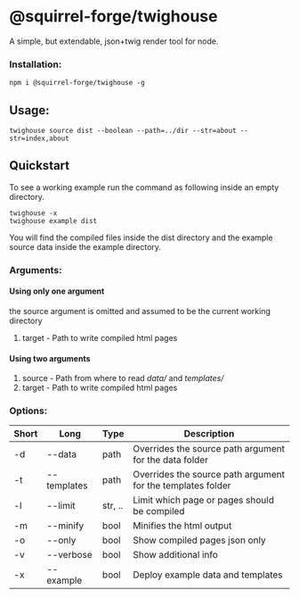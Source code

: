 # @squirrel-forge/twighouse

A simple, but extendable, json+twig render tool for node.

### Installation:
```shell script
npm i @squirrel-forge/twighouse -g
```

## Usage:
```shell script
twighouse source dist --boolean --path=../dir --str=about --str=index,about
```

## Quickstart
To see a working example run the command as following inside an empty directory.
```shell script
twighouse -x
twighouse example dist
```
You will find the compiled files inside the dist directory and the example source data inside the example directory.

### Arguments:

#### Using only one argument
the source argument is omitted and assumed to be the current working directory
1. target - Path to write compiled html pages

#### Using two arguments
1. source - Path from where to read *data/* and *templates/*
2. target - Path to write compiled html pages

### Options:

 Short | Long        | Type  | Description
------ | ----------- | ----- | ---
  -d   | --data      | path    | Overrides the source path argument for the data folder
  -t   | --templates | path    | Overrides the source path argument for the templates folder
  -l   | --limit     | str, .. | Limit which page or pages should be compiled
  -m   | --minify    | bool    | Minifies the html output
  -o   | --only      | bool    | Show compiled pages json only
  -v   | --verbose   | bool    | Show additional info
  -x   | --example   | bool    | Deploy example data and templates
